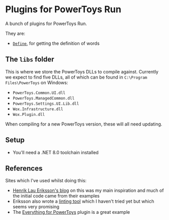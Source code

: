Plugins for PowerToys Run
=========================
A bunch of plugins for PowerToys Run.

They are:
* [`Define`](Community.PowerToys.Run.Plugin.Define/ABOUT.md), for getting the definition of words

The `libs` folder
-----------------
This is where we store the PowerToys DLLs to compile against. Currently we expect to find five DLLs,
all of which can be found in `C:\Program Files\PowerToys` on Windows:
* `PowerToys.Common.UI.dll`
* `PowerToys.ManagedCommon.dll`
* `PowerToys.Settings.UI.Lib.dll`
* `Wox.Infrastructure.dll`
* `Wox.Plugin.dll`

When compiling for a new PowerToys version, these will all need updating.

Setup
-----
* You'll need a .NET 8.0 toolchain installed

References
----------
Sites which I've used whilst doing this:
* [Henrik Lau Eriksson's blog][eriksson-blog] on this was my main inspiration and much of the initial code came from their examples
* Eriksson also wrote a [linting tool][ptrun-lint] which I haven't tried yet but which seems very promising
* The [Everything for PowerToys][everything-powertoys] plugin is a great example

[eriksson-blog]: https://conductofcode.io/post/creating-custom-powertoys-run-plugins/
[ptrun-lint]: https://github.com/hlaueriksson/Community.PowerToys.Run.Plugin.Lint
[everything-powertoys]: https://github.com/lin-ycv/EverythingPowerToys
